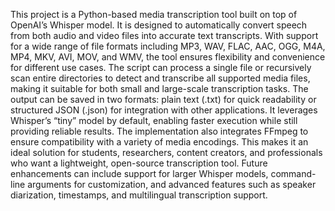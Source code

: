 This project is a Python-based media transcription tool built on top of OpenAI’s Whisper model. It is designed to automatically convert speech from both audio and video files into accurate text transcripts. With support for a wide range of file formats including MP3, WAV, FLAC, AAC, OGG, M4A, MP4, MKV, AVI, MOV, and WMV, the tool ensures flexibility and convenience for different use cases. The script can process a single file or recursively scan entire directories to detect and transcribe all supported media files, making it suitable for both small and large-scale transcription tasks. The output can be saved in two formats: plain text (.txt) for quick readability or structured JSON (.json) for integration with other applications. It leverages Whisper’s “tiny” model by default, enabling faster execution while still providing reliable results. The implementation also integrates FFmpeg to ensure compatibility with a variety of media encodings. This makes it an ideal solution for students, researchers, content creators, and professionals who want a lightweight, open-source transcription tool. Future enhancements can include support for larger Whisper models, command-line arguments for customization, and advanced features such as speaker diarization, timestamps, and multilingual transcription support.
